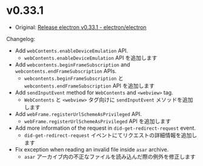 # v0.33.1

- Original: [Release electron v0.33.1 - electron/electron](https://github.com/electron/electron/releases/tag/v0.33.1)

Changelog:

- Add `webContents.enableDeviceEmulation` API.
  - `webContents.enableDeviceEmulation` API を追加します
- Add `webcontents.beginFrameSubscription` and `webcontents.endFrameSubscription` APIs.
  - `webcontents.beginFrameSubscription` と `webcontents.endFrameSubscription` API を追加します
- Add `sendInputEvent` method for `WebContents` and `<webview>` tag.
  - `WebContents` と `<webview>` タグ向けに `sendInputEvent` メソッドを追加します
- Add `webFrame.registerUrlSchemeAsPrivileged` API.
  - `webFrame.registerUrlSchemeAsPrivileged` API を追加します
- Add more information of the request in `did-get-redirect-request` event.
  - `did-get-redirect-request` イベントにてリクエストの詳細情報を追加します
- Fix exception when reading an invalid file inside `asar` archive.
  - `asar` アーカイブ内の不正なファイルを読み込んだ際の例外を修正します
